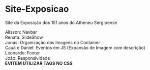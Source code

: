 # Site-Exposicao
Site da Exposição dos 151 anos do Atheneu Sergipense

Alisson: Navbar 
</br>
Renata: SlideShow
</br>
Jonas: Organização das Imagens no Container
</br>
Cauã e Daniel: Eventos em JS (Expansão de Imagem com descrição)
</br>
Leonardo: Footer
</br>
João: Responsividade 
</br>
**EVITEM UTILIZAR TAGS NO CSS**
